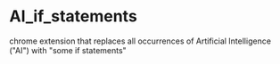 # AI_if_statements
chrome extension that replaces all occurrences of Artificial Intelligence ("AI") with "some if statements"
